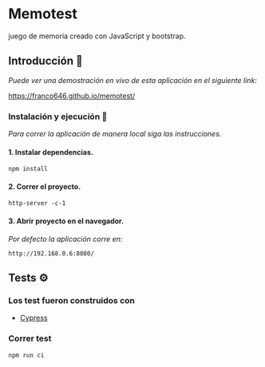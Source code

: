 # Memotest
juego de memoria creado con JavaScript y bootstrap.

## Introducción 🚀

_Puede ver una demostración en vivo de esta aplicación en el siguiente link:_

https://franco646.github.io/memotest/

### Instalación y ejecución 🔧

_Para correr la aplicación de manera local siga las instrucciones._

#### 1. Instalar dependencias.
```
npm install
```
#### 2. Correr el proyecto.
```
http-server -c-1
```
#### 3. Abrir proyecto  en el navegador.
_Por defecto la aplicación corre en:_
```
http://192.168.0.6:8080/
```

## Tests ⚙️
### Los test fueron construidos con
* [Cypress](https://www.cypress.io/)

### Correr test
```
npm run ci
```
